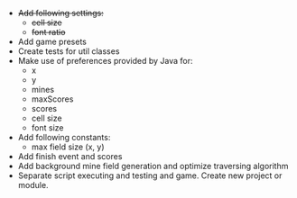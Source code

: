 * ~~Add following settings:~~
	- ~~cell size~~
	- ~~font ratio~~
* Add game presets
* Create tests for util classes
* Make use of preferences provided by Java for:
	- x
	- y
	- mines
	- maxScores
	- scores
	- cell size
	- font size
* Add following constants:
	- max field size (x, y)
* Add finish event and scores
* Add background mine field generation and optimize traversing algorithm
* Separate script executing and testing and game. Create new project or module.